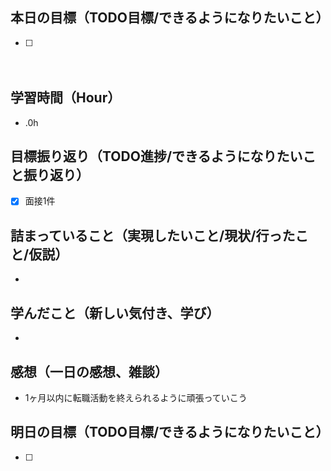 ## 本日の目標（TODO目標/できるようになりたいこと）
- [ ]
　
## 学習時間（Hour）
- .0h

## 目標振り返り（TODO進捗/できるようになりたいこと振り返り）
- [x] 面接1件

##  詰まっていること（実現したいこと/現状/行ったこと/仮説）
-

## 学んだこと（新しい気付き、学び）
-

## 感想（一日の感想、雑談）
- 1ヶ月以内に転職活動を終えられるように頑張っていこう

## 明日の目標（TODO目標/できるようになりたいこと）
- [ ]
